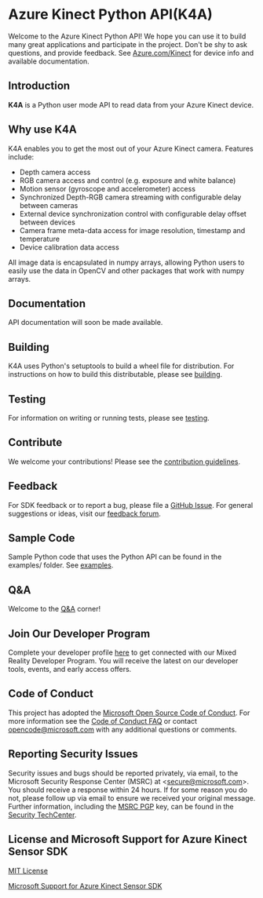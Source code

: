 # Azure Kinect Python API(K4A)

Welcome to the Azure Kinect Python API! We hope you can use it to build many great applications and participate in the project. Don't be shy to ask questions, and provide feedback. See [Azure.com/Kinect](https://Azure.com/kinect) for device
info and available documentation.

## Introduction

**K4A** is a Python user mode API to read data from your Azure Kinect device.

## Why use K4A

K4A enables you to get the most out of your Azure Kinect camera. Features include:

* Depth camera access
* RGB camera access and control (e.g. exposure and white balance)
* Motion sensor (gyroscope and accelerometer) access
* Synchronized Depth-RGB camera streaming with configurable delay between cameras
* External device synchronization control with configurable delay offset between devices
* Camera frame meta-data access for image resolution, timestamp and temperature
* Device calibration data access

All image data is encapsulated in numpy arrays, allowing Python users to easily use the data in OpenCV
and other packages that work with numpy arrays.

## Documentation

API documentation will soon be made available.

## Building

K4A uses Python's setuptools to build a wheel file for distribution. 
For instructions on how to build this distributable, please see
[building](docs/building.md).

## Testing

For information on writing or running tests, please see [testing](docs/testing.md).

## Contribute

We welcome your contributions! Please see the [contribution guidelines](../../../CONTRIBUTING.md).

## Feedback

For SDK feedback or to report a bug, please file a [GitHub Issue](https://github.com/Microsoft/Azure-Kinect-Sensor-SDK/issues). For general suggestions or ideas, visit our [feedback forum](https://aka.ms/azurekinectfeedback).

## Sample Code

Sample Python code that uses the Python API can be found in the examples/ folder. See [examples](docs/examples.md).

## Q&A

Welcome to the [Q&A](kinect-qa.md) corner!

## Join Our Developer Program

Complete your developer profile [here](https://aka.ms/iwantmr) to get connected with our Mixed Reality Developer Program. You will receive the latest on our developer tools, events, and early access offers.

## Code of Conduct

This project has adopted the [Microsoft Open Source Code of Conduct](https://opensource.microsoft.com/codeofconduct/).
For more information see the [Code of Conduct FAQ](https://opensource.microsoft.com/codeofconduct/faq/)
or contact [opencode@microsoft.com](mailto:opencode@microsoft.com) with any additional questions or comments.

## Reporting Security Issues
Security issues and bugs should be reported privately, via email, to the
Microsoft Security Response Center (MSRC) at <[secure@microsoft.com](mailto:secure@microsoft.com)>.
You should receive a response within 24 hours. If for some reason you do not, please follow up via
email to ensure we received your original message. Further information, including the
[MSRC PGP](https://technet.microsoft.com/en-us/security/dn606155) key, can be found in the
[Security TechCenter](https://technet.microsoft.com/en-us/security/default).

## License and Microsoft Support for Azure Kinect Sensor SDK

[MIT License](../../../LICENSE)

[Microsoft Support for Azure Kinect Sensor SDK](../../../microsoft-support.md)